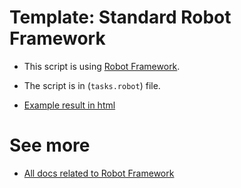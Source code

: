 # Template: Standard Robot Framework

- This script is using [Robot Framework](https://robocorp.com/docs/languages-and-frameworks/robot-framework/basics).

- The script is in (`tasks.robot`) file.

- [Example result in html](https://drive.google.com/file/d/1g743RxrpV528Lo9HS6hJ2uiA2dmMFTZA/view?usp=sharing)

# See more

- [All docs related to Robot Framework](https://robocorp.com/docs/languages-and-frameworks/robot-framework)